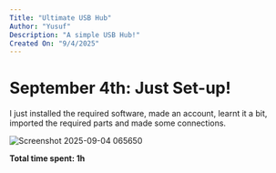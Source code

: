 ```yaml
---
Title: "Ultimate USB Hub"
Author: "Yusuf"
Description: "A simple USB Hub!"
Created On: "9/4/2025"
---
```


# September 4th: Just Set-up!

I just installed the required software, made an account, learnt it a bit, imported the required parts and made some connections.

![Screenshot 2025-09-04 065650](https://github.com/user-attachments/assets/8e50a9c5-83d6-4d3a-8f5b-a419186fb246)

**Total time spent: 1h**
